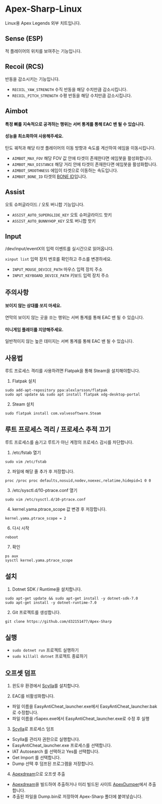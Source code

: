 # Apex-Sharp-Linux
Linux용 Apex Legends 외부 치트입니다.

## Sense (ESP)
적 플레이어의 위치를 보여주는 기능입니다.

## Recoil (RCS)
반동을 감소시키는 기능입니다.

- ```RECOIL_YAW_STRENGTH``` 수직 반동을 해당 수치만큼 감소시킵니다.
- ```RECOIL_PITCH_STRENGTH``` 수평 반동을 해당 수치만큼 감소시킵니다.

## Aimbot
#### 특정 뼈를 지속적으로 공격하는 행위는 서버 통계를 통해 EAC 밴 될 수 있습니다.
#### 성능을 최소화하여 사용해주세요.
탄도 궤적과 해당 타겟 플레이어의 이동 방향과 속도를 계산하여 에임을 이동시킵니다.

- ```AIMBOT_MAX_FOV``` 해당 FOV 값 안에 타겟이 존재한다면 에임봇을 활성화합니다.
- ```AIMBOT_MAX_DISTANCE``` 해당 거리 안에 타겟이 존재한다면 에임봇을 활성화합니다.
- ```AIMBOT_SMOOTHNESS``` 에임이 타겟으로 이동하는 속도입니다.
- ```AIMBOT_BONE_ID``` 타겟의 [BONE ID]입니다. 

[BONE ID]: https://www.unknowncheats.me/wiki/Apex_Legends_Bones_and_Hitboxes

## Assist
오토 슈퍼글라이드 / 오토 버니합 기능입니다.

- ```ASSIST_AUTO_SUPERGLIDE_KEY``` 오토 슈퍼글라이드 핫키
- ```ASSIST_AUTO_BUNNYHOP_KEY``` 오토 버니합 핫키

## Input
/dev/input/eventX의 입력 이벤트를 실시간으로 읽어옵니다.

``` xinput list ``` 입력 장치 번호를 확인하고 주소를 변경하세요.

- ```INPUT_MOUSE_DEVICE_PATH``` 마우스 입력 장치 주소
- ```INPUT_KEYBOARD_DEVICE_PATH``` 키보드 입력 장치 주소

## 주의사항

#### 보이지 않는 상대를 쏘지 마세요.
연막의 보이지 않는 곳을 쏘는 행위는 서버 통계를 통해 EAC 밴 될 수 있습니다. 


#### 미니게임 플레이를 지양해주세요.
일반적이지 않는 높은 데미지는 서버 통계를 통해 EAC 밴 될 수 있습니다.

## 사용법
루트 프로세스 격리를 사용하려면 Flatpak을 통해 Steam을 설치해야합니다.

1. Flatpak 설치
   
```console
sudo add-apt-repository ppa:alexlarsson/flatpak
sudo apt update && sudo apt install flatpak xdg-desktop-portal
```

2. Steam 설치
   
```console
sudo flatpak install com.valvesoftware.Steam
```

## 루트 프로세스 격리 / 프로세스 추적 끄기
루트 프로세스를 숨기고 루트가 아닌 계정의 프로세스 감시를 차단합니다.

1. /etc/fstab 열기

```console
sudo vim /etc/fstab
```

2. 파일에 해당 줄 추가 후 저장합니다.

```console 
proc /proc proc defaults,nosuid,nodev,noexec,relatime,hidepid=1 0 0
```

3. /etc/sysctl.d/10-ptrace.conf 열기

```console 
sudo vim /etc/sysctl.d/10-ptrace.conf
```

4. kernel.yama.ptrace_scope 값 변경 후 저장합니다.

```console
kernel.yama.ptrace_scope = 2
```

6. 다시 시작

``` reboot ```

7. 확인

```console
ps aux
sysctl kernel.yama.ptrace_scope
```

## 설치

1. Dotnet SDK / Runtime을 설치합니다.

```console
sudo apt-get update && sudo apt-get install -y dotnet-sdk-7.0
sudo apt-get install -y dotnet-runtime-7.0
```


2. Git 프로젝트를 생성합니다.

```console
git clone https://github.com/d32151477/Apex-Sharp
```

## 실행
- ```sudo dotnet run``` 프로젝트 실행하기
- ```sudo killall dotnet``` 프로젝트 종료하기

## 오프셋 덤프

1. 윈도우 환경에서 [Scylla]를 설치합니다. 

2. EAC를 비활성화합니다.

- 파일 이름을 EasyAntiCheat_launcher.exe에서 EasyAntiCheat_launcher.bak로 수정합니다.
- 파일 이름을 r5apex.exe에서 EasyAntiCheat_launcher.exe로 수정 후 실행

3. [Scylla]로 프로세스 덤프
   
- Scylla를 관리자 권한으로 실행합니다.
- EasyAntiCheat_launcher.exe 프로세스를 선택합니다.
- IAT Autosearch 를 선택하고 Yes를 선택합니다.
- Get Import 를 선택합니다.
- Dump 선택 후 덤프된 프로그램을 저장합니다.

4. [Apexdream]으로 오프셋 추출

- [Apexdream]을 빌드하여 추출하거나 미리 빌드된 사이트 [ApexDumper]에서 추출합니다.  
- 추출된 파일을 Dump.bin로 저장하여 Apex-Sharp 폴더에 붙여넣습니다.

[Apexdream]: https://github.com/CasualX/apexdream/tree/master/offsets
[ApexDumper]: https://casualhacks.net/apexdream/apexdumper.html
[Scylla]: https://github.com/scylladb/scylladb
